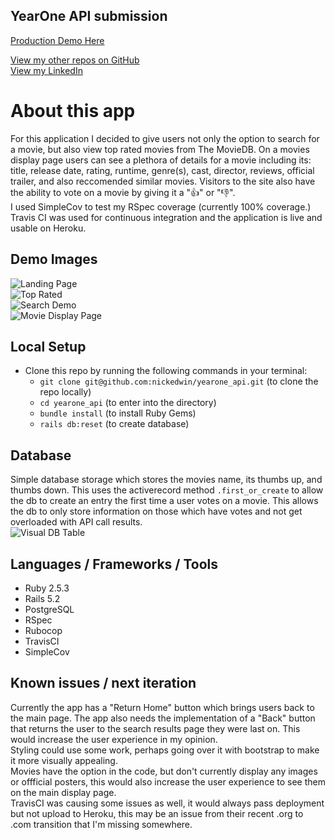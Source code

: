 ## YearOne API submission 

[Production Demo Here](https://yearone-api.herokuapp.com)  

[View my other repos on GitHub](https://github.com/NickEdwin)  
[View my LinkedIn](https://www.linkedin.com/in/nicholas-edwin/)  

# About this app

For this application I decided to give users not only the option to search for a movie, but also view top rated movies from The MovieDB. On a movies display page users can see a plethora of details for a movie including its: title, release date, rating, runtime, genre(s), cast, director, reviews, official trailer, and also reccomended similar movies. Visitors to the site also have the ability to vote on a movie by giving it a "👍" or "👎".  
I used SimpleCov to test my RSpec coverage (currently 100% coverage.) Travis CI was used for continuous integration and the application is live and usable on Heroku.  

## Demo Images   
![Landing Page](./src/assets/images/homepage.png)  
![Top Rated](./src/assets/images/top_rated.gif)  
![Search Demo](./src/assets/images/Search_demo.gif)  
![Movie Display Page](./src/assets/images/Display_page.gif)  


## Local Setup

* Clone this repo by running the following commands in your terminal:  
    * `git clone git@github.com:nickedwin/yearone_api.git` (to clone the repo locally)  
    * `cd yearone_api` (to enter into the directory)  
    * `bundle install` (to install Ruby Gems)  
    * `rails db:reset` (to create database)  

## Database

Simple database storage which stores the movies name, its thumbs up, and thumbs down. This uses the activerecord method `.first_or_create` to allow the db to create an entry the first time a user votes on a movie. This allows the db to only store information on those which have votes and not get overloaded with API call results.  
![Visual DB Table](https://i.imgur.com/A9UkY2K.png)

## Languages / Frameworks / Tools 

  - Ruby 2.5.3  
  - Rails 5.2  
  - PostgreSQL  
  - RSpec  
  - Rubocop  
  - TravisCI  
  - SimpleCov  

## Known issues / next iteration  

Currently the app has a "Return Home" button which brings users back to the main page. The app also needs the implementation of a "Back" button that returns the user to the search results page they were last on. This would increase the user experience in my opinion.  
Styling could use some work, perhaps going over it with bootstrap to make it more visually appealing.   
Movies have the option in the code, but don't currently display any images or offficial posters, this would also increase the user experience to see them on the main display page.  
TravisCI was causing some issues as well, it would always pass deployment but not upload to Heroku, this may be an issue from their recent .org to .com transition that I'm missing somewhere.  
